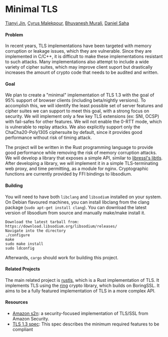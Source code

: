 # Minimal TLS
[Tianyi Jin](https://github.com/FreddieJin), [Cyrus Malekpour](https://github.com/cmalekpour), [Bhuvanesh Murali](https://github.com/bhuvanesh8), [Daniel Saha](https://github.com/drs5ma)

#### Problem
In recent years, TLS implementations have been targeted with memory corruption or leakage issues, which they are vulnerable. Since they are implemented in C/C++, it is difficult to make these implementations resistant to such attacks. Many implementations also attempt to include a wide variety of cipher suites, which may improve client suport but drastically increases the amount of crypto code that needs to be audited and written.

#### Goal
We plan to create a "minimal" implementation of TLS 1.3 with the goal of 95% support of browser clients (including beta/nightly versions). To accomplish this, we will identify the least possible set of server features and cipher suites we can support to meet this goal, with a strong focus on security. We will implement only a few key TLS extensions (ex: SNI, OCSP) with fail-safes for other features. We will not enable the 0-RTT mode, which is vulnerable to replay attacks. We also explicitly support only the ChaCha20-Poly1305 ciphersuite by default, since it provides good performance without risk of timing attack.

The project will be written in the Rust programming language to provide good performance while removing the risk of memory corruption attacks. We will develop a library that exposes a simple API, similar to [libressl's libtls](http://man.openbsd.org/tls_init). After developing a library, we will implement it in a simple TLS-terminating web proxy, and time permitting, as a module for nginx. Cryptographic functions are currently provided by FFI bindings to libsodium.

#### Building

You will need to have both ```libclang``` and ```libsodium``` installed on your system. On Debian flavoured machines, you can install libclang from the clang package (```sudo apt-get install clang```). You can download the latest version of libsodium from source and manually make/make install it.

```
Download the latest tarball from: https://download.libsodium.org/libsodium/releases/
Navigate into the directory
./configure
make
sudo make install
sudo ldconfig
```

Afterwards, ```cargo``` should work for building this project.

#### Related Projects

The main related project is [rustls](https://github.com/ctz/rustls), which is a Rust implementation of TLS. It implements TLS using the [ring](https://github.com/briansmith/ring) crypto library, which builds on BoringSSL. It aims to be a fully featured implementation of TLS in a more complex API.

#### Resources

- [Amazon s2n](https://github.com/awslabs/s2n): a security-focused implementation of TLS/SSL from Amazon Security.
- [TLS 1.3 spec](https://tlswg.github.io/tls13-spec): This spec describes the minimum required features to be compliant
